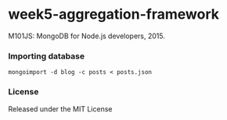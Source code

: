 # week5-aggregation-framework

M101JS: MongoDB for Node.js developers, 2015.

### Importing database

````
mongoimport -d blog -c posts < posts.json
````


### License

Released under the MIT License
